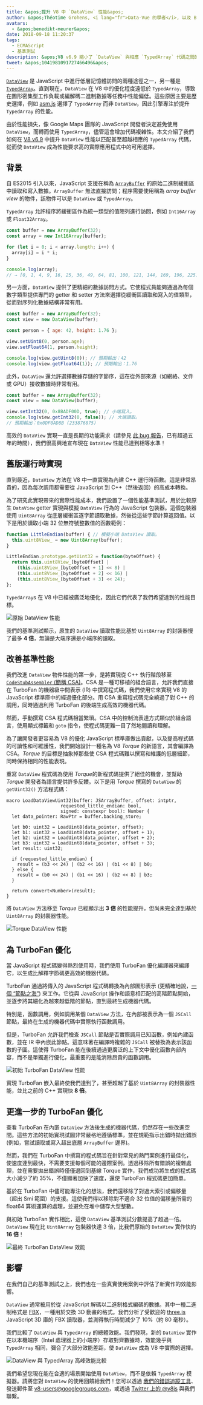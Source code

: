 ```yaml
---
title: &apos;提升 V8 中 `DataView` 性能&apos;
author: &apos;Théotime Grohens, <i lang="fr">Data-Vue 的學者</i>, 以及 Benedikt Meurer ([@bmeurer](https://twitter.com/bmeurer)), 專業性能伙伴&apos;
avatars:
  - &apos;benedikt-meurer&apos;
date: 2018-09-18 11:20:37
tags:
  - ECMAScript
  - 基準測試
description: &apos;V8 v6.9 縮小了 `DataView` 與相應 `TypedArray` 代碼之間的性能差距，從而使 `DataView` 成為性能要求高的實際應用程式中的可用選擇。&apos;
tweet: &apos;1041981091727466496&apos;
---
```

[`DataView`](https://developer.mozilla.org/en-US/docs/Web/JavaScript/Reference/Global_Objects/DataView) 是 JavaScript 中進行低層記憶體訪問的兩種途徑之一，另一種是 [`TypedArray`](https://developer.mozilla.org/en-US/docs/Web/JavaScript/Reference/Global_Objects/TypedArray)。直到現在，`DataView` 在 V8 中的優化程度遠低於 `TypedArray`，導致在圖形密集型工作負載或編解碼二進制數據等任務中性能偏低。這些原因主要是歷史選擇，例如 [asm.js](http://asmjs.org/) 選擇了 `TypedArray` 而非 `DataView`，因此引擎專注於提升 `TypedArray` 的性能。

<!--truncate-->
由於性能損失，像 Google Maps 團隊的 JavaScript 開發者決定避免使用 `DataView`，而轉而使用 `TypedArray`，儘管這會增加代碼複雜性。本文介紹了我們如何在 [V8 v6.9](/blog/v8-release-69) 中提升 `DataView` 性能以匹配甚至超越相應的 `TypedArray` 代碼，從而使 `DataView` 成為性能要求高的實際應用程式中的可用選擇。

## 背景

自 ES2015 引入以來，JavaScript 支援在稱為 [`ArrayBuffer`](https://developer.mozilla.org/en-US/docs/Web/JavaScript/Reference/Global_Objects/ArrayBuffer) 的原始二進制緩衝區中讀取和寫入數據。`ArrayBuffer` 無法直接訪問；程序需要使用稱為 *array buffer view* 的物件，該物件可以是 `DataView` 或 `TypedArray`。

`TypedArray` 允許程序將緩衝區作為統一類型的值陣列進行訪問，例如 `Int16Array` 或 `Float32Array`。

```js
const buffer = new ArrayBuffer(32);
const array = new Int16Array(buffer);

for (let i = 0; i < array.length; i++) {
  array[i] = i * i;
}

console.log(array);
// → [0, 1, 4, 9, 16, 25, 36, 49, 64, 81, 100, 121, 144, 169, 196, 225]
```

另一方面，`DataView` 提供了更精細的數據訪問方式。它使程式員能夠通過為每個數字類型提供專門的 getter 和 setter 方法來選擇從緩衝區讀取和寫入的值類型，從而對序列化數據結構非常有用。

```js
const buffer = new ArrayBuffer(32);
const view = new DataView(buffer);

const person = { age: 42, height: 1.76 };

view.setUint8(0, person.age);
view.setFloat64(1, person.height);

console.log(view.getUint8(0)); // 預期輸出：42
console.log(view.getFloat64(1)); // 預期輸出：1.76
```

此外，`DataView` 還允許選擇數據存儲的字節序，這在從外部來源（如網絡、文件或 GPU）接收數據時非常有用。

```js
const buffer = new ArrayBuffer(32);
const view = new DataView(buffer);

view.setInt32(0, 0x8BADF00D, true); // 小端寫入。
console.log(view.getInt32(0, false)); // 大端讀取。
// 預期輸出：0x0DF0AD8B (233876875)
```

高效的 `DataView` 實現一直是長期的功能需求（請參見 [此 bug 報告](https://bugs.chromium.org/p/chromium/issues/detail?id=225811)，已有超過五年的時間），我們很高興地宣布現在 `DataView` 性能已達到相等水準！

## 舊版運行時實現

直到最近，`DataView` 方法在 V8 中一直實現為內建 C++ 運行時函數。這是非常昂貴的，因為每次調用都需要從 JavaScript 到 C++（然後返回）的高成本轉換。

為了研究此實現帶來的實際性能成本，我們設置了一個性能基準測試，用於比較原生 `DataView` getter 實現與模擬 `DataView` 行為的 JavaScript 包裝器。這個包裝器使用 `Uint8Array` 從底層緩衝區逐字節讀取數據，然後從這些字節計算返回值。以下是用於讀取小端 32 位無符號整數值的函數範例：

```js
function LittleEndian(buffer) { // 模擬小端 DataView 讀取。
  this.uint8View_ = new Uint8Array(buffer);
}

LittleEndian.prototype.getUint32 = function(byteOffset) {
  return this.uint8View_[byteOffset] |
    (this.uint8View_[byteOffset + 1] << 8) |
    (this.uint8View_[byteOffset + 2] << 16) |
    (this.uint8View_[byteOffset + 3] << 24);
};
```

`TypedArray`s 在 V8 中已經被廣泛地優化，因此它們代表了我們希望達到的性能目標。

![原始 `DataView` 性能](/_img/dataview/dataview-original.svg)

我們的基準測試顯示，原生的 `DataView` 讀取性能比基於 `Uint8Array` 的封裝器慢了最多 **4 倍**，無論是大端序還是小端序的讀取。

## 改善基準性能

我們改進 `DataView` 物件性能的第一步，是將實現從 C++ 執行階段移至 [`CodeStubAssembler` (簡稱 CSA)](/blog/csa)。CSA 是一種可移植的組合語言，允許我們直接在 TurboFan 的機器級中間表示 (IR) 中撰寫程式碼，我們使用它來實現 V8 的 JavaScript 標準庫中的經過優化部分。用 CSA 重寫程式碼完全繞過了對 C++ 的調用，同時通過利用 TurboFan 的後端生成高效的機器代碼。

然而，手動撰寫 CSA 程式碼相當繁瑣。CSA 中的控制流表達方式類似於組合語言，使用顯式標籤和 `goto` 指令，使程式碼更難一目了然地閱讀和理解。

為了讓開發者更容易為 V8 的優化 JavaScript 標準庫做出貢獻，以及提高程式碼的可讀性和可維護性，我們開始設計一種名為 V8 *Torque* 的新語言，其會編譯為 CSA。*Torque* 的目標是抽象掉那些使 CSA 程式碼難以撰寫和維護的低層細節，同時保持相同的性能表現。

重寫 `DataView` 程式碼為使用 *Torque*的新程式碼提供了絕佳的機會，並幫助 *Torque* 開發者為語言提供許多反饋。以下是用 *Torque* 撰寫的 `DataView` 的 `getUint32()` 方法程式碼：

```torque
macro LoadDataViewUint32(buffer: JSArrayBuffer, offset: intptr,
                    requested_little_endian: bool,
                    signed: constexpr bool): Number {
  let data_pointer: RawPtr = buffer.backing_store;

  let b0: uint32 = LoadUint8(data_pointer, offset);
  let b1: uint32 = LoadUint8(data_pointer, offset + 1);
  let b2: uint32 = LoadUint8(data_pointer, offset + 2);
  let b3: uint32 = LoadUint8(data_pointer, offset + 3);
  let result: uint32;

  if (requested_little_endian) {
    result = (b3 << 24) | (b2 << 16) | (b1 << 8) | b0;
  } else {
    result = (b0 << 24) | (b1 << 16) | (b2 << 8) | b3;
  }

  return convert<Number>(result);
}
```

將 `DataView` 方法移至 *Torque* 已經顯示出 **3 倍** 的性能提升，但尚未完全達到基於 `Uint8Array` 的封裝器性能。

![Torque `DataView` 性能](/_img/dataview/dataview-torque.svg)

## 為 TurboFan 優化

當 JavaScript 程式碼變得熱烈使用時，我們使用 TurboFan 優化編譯器來編譯它，以生成比解釋字節碼更高效的機器代碼。

TurboFan 通過將傳入的 JavaScript 程式碼轉換為內部圖形表示 (更精確地說，[一個 “節點之海”](https://darksi.de/d.sea-of-nodes/)) 來工作。它從與 JavaScript 操作和語意相匹配的高階節點開始，並逐步將其細化為越來越低階的節點，直到最終生成機器代碼。

特別是，函數調用，例如調用某個 `DataView` 方法，在內部被表示為一個 `JSCall` 節點，最終在生成的機器代碼中實際執行函數調用。

但是，TurboFan 允許我們檢查 `JSCall` 節點是否實際調用已知函數，例如內建函數，並在 IR 中內嵌此節點。這意味著在編譯時複雜的 `JSCall` 被替換為表示該函數的子圖。這使得 TurboFan 能在後續通過更廣泛的上下文中優化函數內部內容，而不是單獨進行優化，最重要的是能消除昂貴的函數調用。

![初始 TurboFan `DataView` 性能](/_img/dataview/dataview-turbofan-initial.svg)

實現 TurboFan 嵌入最終使我們達到了，甚至超越了基於 `Uint8Array` 的封裝器性能，並比之前的 C++ 實現快 **8 倍**。

## 更進一步的 TurboFan 優化

查看 TurboFan 在內嵌 `DataView` 方法後生成的機器代碼，仍然存在一些改進空間。這些方法的初始實現試圖非常嚴格地遵循標準，並在規範指示出錯時拋出錯誤 (例如，嘗試讀取或寫入超出底層 `ArrayBuffer` 邊界)。

然而，我們在 TurboFan 中撰寫的程式碼旨在針對常見的熱門案例進行最佳化，使速度達到最快，不需要支援每個可能的邊際案例。透過移除所有錯誤的複雜處理，並在需要拋出錯誤時僅僅退回到基線 Torque 實作，我們成功將生成的程式碼大小減少了約 35%，不僅顯著加快了速度，還使 TurboFan 程式碼更加簡單。

基於在 TurboFan 中儘可能專注化的想法，我們還移除了對過大索引或偏移量（超出 Smi 範圍）的支援。這使我們得以移除對不適合 32 位值的偏移量所需的 float64 算術運算的處理，並避免在堆中儲存大型整數。

與初始 TurboFan 實作相比，這使 `DataView` 基準測試分數提高了超過一倍。`DataView` 現在比 `Uint8Array` 包裝器快達 3 倍，比我們原始的 `DataView` 實作快約 **16 倍**！

![最終 TurboFan `DataView` 效能](/_img/dataview/dataview-turbofan-final.svg)

## 影響

在我們自己的基準測試之上，我們也在一些真實使用案例中評估了新實作的效能影響。

`DataView` 通常被用於從 JavaScript 解碼以二進制格式編碼的數據。其中一種二進制格式是 [FBX](https://en.wikipedia.org/wiki/FBX)，一種用於交換 3D 動畫的格式。我們分析了受歡迎的 [three.js](https://threejs.org/) JavaScript 3D 庫的 FBX 讀取器，並測得執行時間減少了 10%（約 80 毫秒）。

我們比較了 `DataView` 與 `TypedArray` 的總體效能。我們發現，新的 `DataView` 實作在以本機端序（Intel 處理器上的小端序）存取對齊數據時，效能幾乎與 `TypedArray` 相同，彌合了大部分效能差距，使 `DataView` 成為 V8 中實際的選擇。

![`DataView` 與 `TypedArray` 高峰效能比較](/_img/dataview/dataview-vs-typedarray.svg)

我們希望您現在能在合適的場景開始使用 `DataView`，而不是依賴 `TypedArray` 模擬器。請將您對 `DataView` 的使用回饋給我們！您可以透過 [我們的錯誤追蹤工具](https://crbug.com/v8/new)、發送郵件至 v8-users@googlegroups.com，或透過 [Twitter 上的 @v8js](https://twitter.com/v8js) 與我們聯繫。
